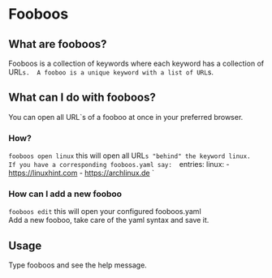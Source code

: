 
# Fooboos

## What are fooboos?
Fooboos is a collection of keywords where each keyword has
a collection of URL`s. 
A fooboo is a unique keyword with a list of URL`s.

## What can I do with fooboos?
You can open all URL`s of a fooboo at once in your preferred browser.

### How?
`fooboos open linux` 
this will open all URL`s "behind" the keyword linux. 
If you have a corresponding fooboos.yaml say: 
`entries:
    linux:
        - https://linuxhint.com
        - https://archlinux.de
`
### How can I add a new fooboo
`fooboos edit`
this will open your configured fooboos.yaml    
Add a new fooboo, take care of the yaml syntax and save it.

## Usage
Type fooboos and see the help message.
